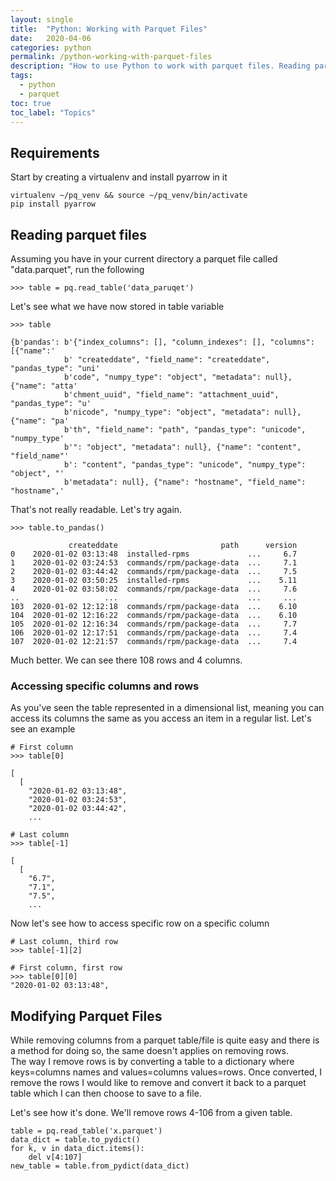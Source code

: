 ```yaml
---
layout: single
title:  "Python: Working with Parquet Files"
date:   2020-04-06
categories: python
permalink: /python-working-with-parquet-files
description: "How to use Python to work with parquet files. Reading parquest files. Remvoing rows from parquet data"
tags:
  - python
  - parquet
toc: true
toc_label: "Topics"
---
```


## Requirements

Start by creating a virtualenv and install pyarrow in it

```
virtualenv ~/pq_venv && source ~/pq_venv/bin/activate
pip install pyarrow
```
## Reading parquet files

Assuming you have in your current directory a parquet file called "data.parquet", run the following

```
>>> table = pq.read_table('data_paruqet')
```

Let's see what we have now stored in table variable

```
>>> table

{b'pandas': b'{"index_columns": [], "column_indexes": [], "columns": [{"name":'
            b' "createddate", "field_name": "createddate", "pandas_type": "uni'
            b'code", "numpy_type": "object", "metadata": null}, {"name": "atta'
            b'chment_uuid", "field_name": "attachment_uuid", "pandas_type": "u'
            b'nicode", "numpy_type": "object", "metadata": null}, {"name": "pa'
            b'th", "field_name": "path", "pandas_type": "unicode", "numpy_type'
            b'": "object", "metadata": null}, {"name": "content", "field_name"'
            b': "content", "pandas_type": "unicode", "numpy_type": "object", "'
            b'metadata": null}, {"name": "hostname", "field_name": "hostname",'
```

That's not really readable. Let's try again.

```
>>> table.to_pandas()

             createddate                       path      version
0    2020-01-02 03:13:48  installed-rpms             ...     6.7
1    2020-01-02 03:24:53  commands/rpm/package-data  ...     7.1
2    2020-01-02 03:44:42  commands/rpm/package-data  ...     7.5
3    2020-01-02 03:50:25  installed-rpms             ...    5.11
4    2020-01-02 03:58:02  commands/rpm/package-data  ...     7.6
..                   ...                             ...     ...
103  2020-01-02 12:12:18  commands/rpm/package-data  ...    6.10
104  2020-01-02 12:16:22  commands/rpm/package-data  ...    6.10
105  2020-01-02 12:16:34  commands/rpm/package-data  ...     7.7
106  2020-01-02 12:17:51  commands/rpm/package-data  ...     7.4
107  2020-01-02 12:21:57  commands/rpm/package-data  ...     7.4
```

Much better. We can see there 108 rows and 4 columns.


### Accessing specific columns and rows

As you've seen the table represented in a dimensional list, meaning you can access its columns the same as you access an item in a regular list. Let's see an example

```
# First column
>>> table[0]

[
  [
    "2020-01-02 03:13:48",
    "2020-01-02 03:24:53",
    "2020-01-02 03:44:42",
    ...

# Last column
>>> table[-1]

[
  [
    "6.7",
    "7.1",
    "7.5",
    ...
```

Now let's see how to access specific row on a specific column

```
# Last column, third row
>>> table[-1][2]

# First column, first row
>>> table[0][0]
"2020-01-02 03:13:48",
```

## Modifying Parquet Files

While removing columns from a parquet table/file is quite easy and there is a method for doing so, the same doesn't applies on removing rows.<br>
The way I remove rows is by converting a table to a dictionary where keys=columns names and values=columns values=rows. Once converted, I remove the rows I would like to remove and convert it back to a parquet table which I can then choose to save to a file.

Let's see how it's done. We'll remove rows 4-106 from a given table.

```
table = pq.read_table('x.parquet')
data_dict = table.to_pydict()
for k, v in data_dict.items():
    del v[4:107]
new_table = table.from_pydict(data_dict)
```
